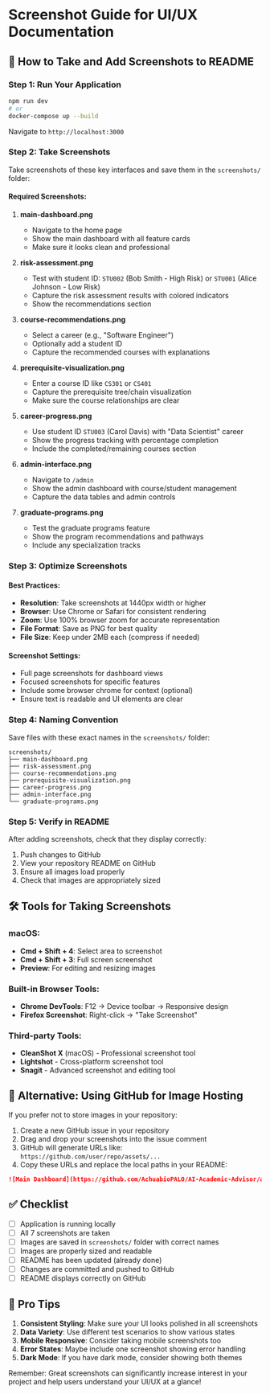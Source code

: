 # Screenshot Guide for UI/UX Documentation

## 📸 How to Take and Add Screenshots to README

### Step 1: Run Your Application
```bash
npm run dev
# or
docker-compose up --build
```
Navigate to `http://localhost:3000`

### Step 2: Take Screenshots

Take screenshots of these key interfaces and save them in the `screenshots/` folder:

#### Required Screenshots:

1. **main-dashboard.png**
   - Navigate to the home page
   - Show the main dashboard with all feature cards
   - Make sure it looks clean and professional

2. **risk-assessment.png**
   - Test with student ID: `STU002` (Bob Smith - High Risk) or `STU001` (Alice Johnson - Low Risk)
   - Capture the risk assessment results with colored indicators
   - Show the recommendations section

3. **course-recommendations.png**
   - Select a career (e.g., "Software Engineer")
   - Optionally add a student ID
   - Capture the recommended courses with explanations

4. **prerequisite-visualization.png**
   - Enter a course ID like `CS301` or `CS401`
   - Capture the prerequisite tree/chain visualization
   - Make sure the course relationships are clear

5. **career-progress.png**
   - Use student ID `STU003` (Carol Davis) with "Data Scientist" career
   - Show the progress tracking with percentage completion
   - Include the completed/remaining courses section

6. **admin-interface.png**
   - Navigate to `/admin`
   - Show the admin dashboard with course/student management
   - Capture the data tables and admin controls

7. **graduate-programs.png**
   - Test the graduate programs feature
   - Show the program recommendations and pathways
   - Include any specialization tracks

### Step 3: Optimize Screenshots

#### Best Practices:
- **Resolution**: Take screenshots at 1440px width or higher
- **Browser**: Use Chrome or Safari for consistent rendering
- **Zoom**: Use 100% browser zoom for accurate representation
- **File Format**: Save as PNG for best quality
- **File Size**: Keep under 2MB each (compress if needed)

#### Screenshot Settings:
- Full page screenshots for dashboard views
- Focused screenshots for specific features
- Include some browser chrome for context (optional)
- Ensure text is readable and UI elements are clear

### Step 4: Naming Convention

Save files with these exact names in the `screenshots/` folder:
```
screenshots/
├── main-dashboard.png
├── risk-assessment.png
├── course-recommendations.png
├── prerequisite-visualization.png
├── career-progress.png
├── admin-interface.png
└── graduate-programs.png
```

### Step 5: Verify in README

After adding screenshots, check that they display correctly:
1. Push changes to GitHub
2. View your repository README on GitHub
3. Ensure all images load properly
4. Check that images are appropriately sized

## 🛠 Tools for Taking Screenshots

### macOS:
- **Cmd + Shift + 4**: Select area to screenshot
- **Cmd + Shift + 3**: Full screen screenshot
- **Preview**: For editing and resizing images

### Built-in Browser Tools:
- **Chrome DevTools**: F12 → Device toolbar → Responsive design
- **Firefox Screenshot**: Right-click → "Take Screenshot"

### Third-party Tools:
- **CleanShot X** (macOS) - Professional screenshot tool
- **Lightshot** - Cross-platform screenshot tool
- **Snagit** - Advanced screenshot and editing tool

## 📝 Alternative: Using GitHub for Image Hosting

If you prefer not to store images in your repository:

1. Create a new GitHub issue in your repository
2. Drag and drop your screenshots into the issue comment
3. GitHub will generate URLs like: `https://github.com/user/repo/assets/...`
4. Copy these URLs and replace the local paths in your README:

```markdown
![Main Dashboard](https://github.com/AchuabioPALO/AI-Academic-Advisor/assets/123456789/abc123def456.png)
```

## ✅ Checklist

- [ ] Application is running locally
- [ ] All 7 screenshots are taken
- [ ] Images are saved in `screenshots/` folder with correct names
- [ ] Images are properly sized and readable
- [ ] README has been updated (already done)
- [ ] Changes are committed and pushed to GitHub
- [ ] README displays correctly on GitHub

## 🎯 Pro Tips

1. **Consistent Styling**: Make sure your UI looks polished in all screenshots
2. **Data Variety**: Use different test scenarios to show various states
3. **Mobile Responsive**: Consider taking mobile screenshots too
4. **Error States**: Maybe include one screenshot showing error handling
5. **Dark Mode**: If you have dark mode, consider showing both themes

Remember: Great screenshots can significantly increase interest in your project and help users understand your UI/UX at a glance!
